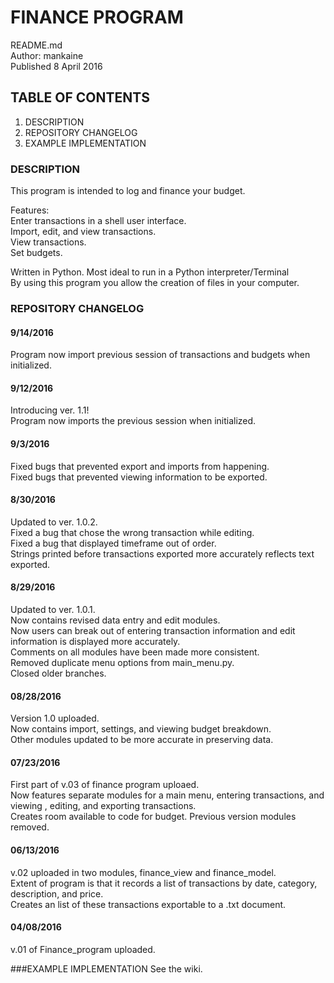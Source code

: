 # FINANCE PROGRAM
README.md<br />
Author: mankaine<br />
Published 8 April 2016<br />

## TABLE OF CONTENTS
1. DESCRIPTION
2. REPOSITORY CHANGELOG
3. EXAMPLE IMPLEMENTATION


### DESCRIPTION
This program is intended to log and finance your budget. <br />

Features:<br />
Enter transactions in a shell user interface.<br />
Import, edit, and view transactions.<br />
View transactions.<br />
Set budgets.<br />

Written in Python. Most ideal to run in a Python interpreter/Terminal<br />
By using this program you allow the creation of files in your computer.<br>

### REPOSITORY CHANGELOG
#### 9/14/2016
Program now import previous session of transactions and budgets when initialized.

#### 9/12/2016
Introducing ver. 1.1!<br />
Program now imports the previous session when initialized.

#### 9/3/2016
Fixed bugs that prevented export and imports from happening.<br />
Fixed bugs that prevented viewing information to be exported.

#### 8/30/2016
Updated to ver. 1.0.2.<br />
Fixed a bug that chose the wrong transaction while editing.<br />
Fixed a bug that displayed timeframe out of order.<br />
Strings printed before transactions exported more accurately reflects text exported.<br />

#### 8/29/2016
Updated to ver. 1.0.1. <br />
Now contains revised data entry and edit modules. <br />
Now users can break out of entering transaction information and edit information is displayed more accurately. <br />
Comments on all modules have been made more consistent. <br />
Removed duplicate menu options from main_menu.py.<br />
Closed older branches.<br />

#### 08/28/2016
Version 1.0 uploaded. <br />
Now contains import, settings, and viewing budget breakdown. <br />
Other modules updated to be more accurate in preserving data.<br />

#### 07/23/2016
First part of v.03 of finance program uploaed. <br />
Now features separate modules for a main menu, entering transactions, and viewing , editing, and exporting transactions. <br />
Creates room available to code for budget. Previous version modules removed.<br />

#### 06/13/2016
v.02 uploaded in two modules, finance_view and finance_model.<br />
Extent of program is that it records a list of transactions by date, category, description, and price.<br />
Creates an list of these transactions exportable to a .txt document.<br />
 
#### 04/08/2016
v.01 of Finance_program uploaded.

###EXAMPLE IMPLEMENTATION
See the wiki.
